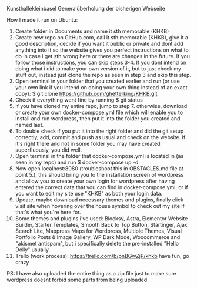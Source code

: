 Kunsthallekleinbasel Generalüberholung der bisherigen Webseite

How I made it run on Ubuntu:

1. Create folder in Documents and name it sth memorable (KHKB)
2. Create new repo on GitHub.com, call it sth memorable (KHKB), give it a good description, decide if you want it public or private and dont add anything into it so the website gives you perfect instructions on what to do in case i get sth wrong here or there are changes in the future. If you follow those instructions, you can skip steps 3-4. If you dont intend on doing what i did to make your own version of it, but to just check my stuff out, instead just clone the repo as seen in step 3 and skip this step.
3. Open terminal in your folder that you created earlier and run (or use your own link if you intend on doing your own thing instead of an exact copy): $ git clone https://github.com/ghetterking/KHKB.git
4. Check if everything went fine by running $ git status
5. If you have cloned my entire repo, jump to step 7. otherwise, download or create your own docker-compose.yml file which will enable you to install and run wordpress, then put it into the folder you created and named last.
6. To double check if you put it into the right folder and did the git setup correctly, add, commit and push as usual and check on the website. If it's right there and not in some folder you may have created superfluously, you did well.
7. Open terminal in the folder that docker-compose.yml is located in (as seen in my repo) and run $ docker-compose up -d
8. Now open localhost:8080 (troubleshoot this in OBSTACLES.md file at point 5.), this should bring you to the installation screen of wordpress and allow you to create your own login for wordpress after having entered the correct data that you can find in docker-compose.yml, or if you want to edit my site use "KHKB" as both your login data.
9. Update, maybe download necessary themes and plugins, finally click visit site when hovering over the house symbol to check out my site if that's what you're here for.
10. Some themes and plugins i've used: Blocksy, Astra, Elementor Website Builder, Starter Templates, Smooth Back to Top Button, Startinger, Ajax Search Lite, Mappress Maps for Wordpress, Multiple Themes, Visual Portfolio Posts & Image Gallery, WP Dark Mode, Woocommerce and "akismet antispam", but i specifically delete the pre-installed "Hello Dolly" usually.
11. Trello (work process): https://trello.com/b/pnBGwZjP/khkb
have fun, go crazy

PS: I have also uploaded the entire thing as a zip file just to make sure wordpress doesnt forbid some parts from being uploaded.